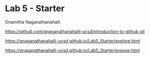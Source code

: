 # Lab 5 - Starter
Gnamitha Naganathanahalli

https://github.com/gnaganathanahalli-ucsd/introduction-to-github.git


https://gnaganathanahalli-ucsd.github.io/Lab5_Starter/explore.html

https://gnaganathanahalli-ucsd.github.io/Lab5_Starter/expose.html